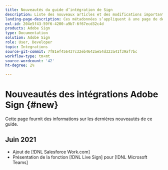 ```yaml
---
title: Nouveautés du guide d’intégration de Sign
description: Liste des nouveaux articles et des modifications importantes.
landing-page-description: Ces métadonnées s’appliquent à une page de destination.
exl-id: 204e5f43-59f6-4200-a9b7-6f67ecd32c4d
products: Adobe Sign
type: Documentation
solution: Adobe Sign
role: User, Developer
topic: Integrations
source-git-commit: 7f81ef456437c32eb4642ae54d323a41f39af7bc
workflow-type: tm+mt
source-wordcount: '42'
ht-degree: 2%

---
```


# Nouveautés des intégrations Adobe Sign {#new}

Cette page fournit des informations sur les dernières nouveautés de ce guide.

## Juin 2021

* Ajout de [!DNL Salesforce Work.com]
* Présentation de la fonction [!DNL Live Sign] pour [!DNL Microsoft Teams]


